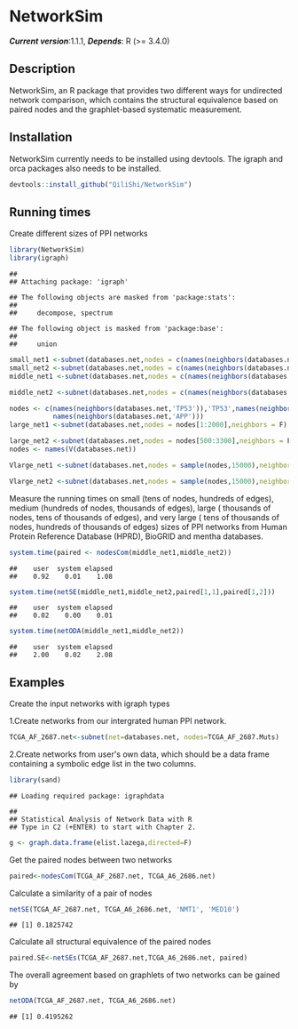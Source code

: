 NetworkSim
==========

***Current version***:1.1.1, ***Depends***: R (&gt;= 3.4.0)

Description
-----------

NetworkSim, an R package that provides two different ways for undirected network comparison, which contains the structural equivalence based on paired nodes and the graphlet-based systematic measurement.

Installation
------------

NetworkSim currently needs to be installed using devtools. The igraph and orca packages also needs to be installed.

``` r
devtools::install_github("QiliShi/NetworkSim")
```

Running times
-------------

Create different sizes of PPI networks

``` r
library(NetworkSim)
library(igraph)
```

    ## 
    ## Attaching package: 'igraph'

    ## The following objects are masked from 'package:stats':
    ## 
    ##     decompose, spectrum

    ## The following object is masked from 'package:base':
    ## 
    ##     union

``` r
small_net1 <-subnet(databases.net,nodes = c(names(neighbors(databases.net,'TP53')),'TP53')[1:75],neighbors = F)
small_net2 <-subnet(databases.net,nodes = c(names(neighbors(databases.net,'TP53')),'TP53')[40:120],neighbors = F)
middle_net1 <-subnet(databases.net,nodes = c(names(neighbors(databases.net,'TP53')),'TP53')[1:300],neighbors = F)

middle_net2 <-subnet(databases.net,nodes = c(names(neighbors(databases.net,'TP53')),'TP53')[150:450],neighbors = F)

nodes <- c(names(neighbors(databases.net,'TP53')),'TP53',names(neighbors(databases.net,'MYC')),'MYC',
           names(neighbors(databases.net,'APP')))
large_net1 <-subnet(databases.net,nodes = nodes[1:2000],neighbors = F)

large_net2 <-subnet(databases.net,nodes = nodes[500:3300],neighbors = F)
nodes <- names(V(databases.net))

Vlarge_net1 <-subnet(databases.net,nodes = sample(nodes,15000),neighbors = F)

Vlarge_net2 <-subnet(databases.net,nodes = sample(nodes,15000),neighbors = F)
```

Measure the running times on small (tens of nodes, hundreds of edges), medium (hundreds of nodes, thousands of edges), large ( thousands of nodes, tens of thousands of edges), and very large ( tens of thousands of nodes, hundreds of thousands of edges) sizes of PPI networks from Human Protein Reference Database (HPRD), BioGRID and mentha databases.

``` r
system.time(paired <- nodesCom(middle_net1,middle_net2))
```

    ##    user  system elapsed 
    ##    0.92    0.01    1.08

``` r
system.time(netSE(middle_net1,middle_net2,paired[1,1],paired[1,2]))
```

    ##    user  system elapsed 
    ##    0.02    0.00    0.01

``` r
system.time(netODA(middle_net1,middle_net2))
```

    ##    user  system elapsed 
    ##    2.00    0.02    2.08

Examples
--------

Create the input networks with igraph types

1.Create networks from our intergrated human PPI network.

``` r
TCGA_AF_2687.net<-subnet(net=databases.net, nodes=TCGA_AF_2687.Muts)
```

2.Create networks from user's own data, which should be a data frame containing a symbolic edge list in the two columns.

``` r
library(sand)
```

    ## Loading required package: igraphdata

    ## 
    ## Statistical Analysis of Network Data with R
    ## Type in C2 (+ENTER) to start with Chapter 2.

``` r
g <- graph.data.frame(elist.lazega,directed=F)
```

Get the paired nodes between two networks

``` r
paired<-nodesCom(TCGA_AF_2687.net, TCGA_A6_2686.net)
```

Calculate a similarity of a pair of nodes

``` r
netSE(TCGA_AF_2687.net, TCGA_A6_2686.net, 'NMT1', 'MED10')
```

    ## [1] 0.1825742

Calculate all structural equivalence of the paired nodes

``` r
paired.SE<-netSEs(TCGA_AF_2687.net,TCGA_A6_2686.net, paired)
```

The overall agreement based on graphlets of two networks can be gained by

``` r
netODA(TCGA_AF_2687.net, TCGA_A6_2686.net)
```

    ## [1] 0.4195262
